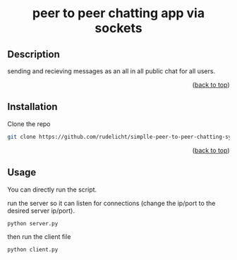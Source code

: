 <a name="readme-top"></a>

<br />
<div align="center">

<h1 align="center">peer to peer chatting app via sockets</h3>

</div>




<!-- ABOUT THE PROJECT -->
## Description

sending and recieving messages as an all in all public chat for all users.

<p align="right">(<a href="#readme-top">back to top</a>)</p>


## Installation

 Clone the repo
   ```sh
   git clone https://github.com/rudelicht/simplle-peer-to-peer-chatting-system.git
   ```

<p align="right">(<a href="#readme-top">back to top</a>)</p>



<!-- USAGE EXAMPLES -->
## Usage
You can directly run the script.

run the server so it can listen for connections (change the ip/port to the desired server ip/port).
```py
python server.py
```
then run the client file
```py
python client.py
```





